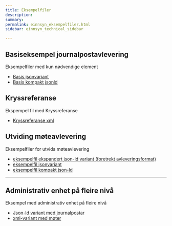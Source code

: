 ```yaml
---
title: Eksempelfiler
description:
summary:
permalink: einnsyn_eksempelfiler.html
sidebar: einnsyn_technical_sidebar

---
```


## Basiseksempel journalpostavlevering
Eksempelfiler med kun nødvendige element
* [Basis jsonvariant](/resources/einnsyn/eksempelfiler/basisfil_journalavlevering_jsonformat.jsonld)
* [Basis kompakt jsonld](/resources/einnsyn/eksempelfiler/basisfil_journalavlevering_kompaktformat.jsonld)

## Kryssreferanse
Ekspempel fil med Kryssreferanse
* [Kryssreferanse xml](/resources/einnsyn/eksempelfiler/kryssreferanse.xml)


## Utviding møteavlevering
Eksempelfiler for utvida møteavlevering
* [eksempelfil ekspandert json-ld variant (foretrekt avleveringsformat)](/resources/einnsyn/eksempelfiler/eksempel-utvidelse-moetedata-ekspandert.jsonld)
* [eksempelfil jsonvariant](/resources/einnsyn/eksempelfiler/eksempel-utvidelse-moetedata-jsonvariant.jsonld)
* [eksempelfil kompakt json-ld](/resources/einnsyn/eksempelfiler/eksempel-utvidelse-moetedata-kompakt.jsonld)

---
## Administrativ enhet på fleire nivå
Eksempel med administrativ enhet på fleire nivå
* [Json-ld variant med journalpostar](/resources/einnsyn/eksempelfiler/fleireAdmEnheter.jsonld)
* [xml-variant med møter](/resources/einnsyn/eksempelfiler/moetemappe2-admenhet.xml)
